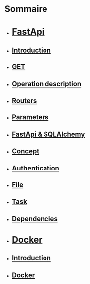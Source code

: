 # Sommaire
- # [FastApi](part_1/part_1.md)
- ## [Introduction](part_1/part_1.md)
- ## [GET](part_2/part_2.md)
- ## [Operation description](part_3/part_3.md)
- ## [Routers](part_4/part_4.md)
- ## [Parameters](part_5/part_5.md)
- ## [FastApi & SQLAlchemy](part_6/part_6.md)
- ## [Concept](part_7/part_7.md)
- ## [Authentication](part_8/part_8.md)
- ## [File](part_9/part_9.md)
- ## [Task](part_10/part_10.md)
- ## [Dependencies](part_11/part_11.md)
- # [Docker](part_12/part_1/part_1.md)
- ## [Introduction](part_12/part_1/part_1.md)
- ## [Docker](part_12/part_2/part_2.md)
